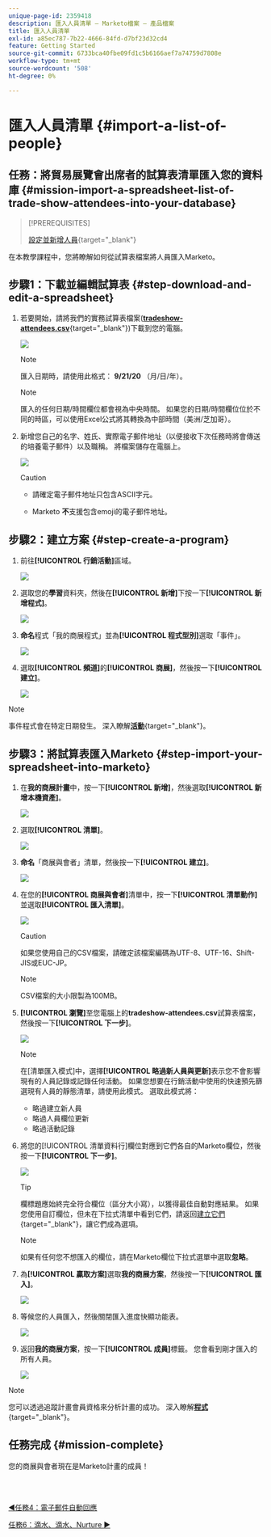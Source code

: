 ```yaml
---
unique-page-id: 2359418
description: 匯入人員清單 — Marketo檔案 — 產品檔案
title: 匯入人員清單
exl-id: a85ec787-7b22-4666-84fd-d7bf23d32cd4
feature: Getting Started
source-git-commit: 6733bca40fbe09fd1c5b6166aef7a74759d7808e
workflow-type: tm+mt
source-wordcount: '508'
ht-degree: 0%

---
```


# 匯入人員清單 {#import-a-list-of-people}

## 任務：將貿易展覽會出席者的試算表清單匯入您的資料庫 {#mission-import-a-spreadsheet-list-of-trade-show-attendees-into-your-database}

>[!PREREQUISITES]
>
>[設定並新增人員](/help/marketo/getting-started/quick-wins/get-set-up-and-add-a-person.md){target="_blank"}

在本教學課程中，您將瞭解如何從試算表檔案將人員匯入Marketo。

## 步驟1：下載並編輯試算表 {#step-download-and-edit-a-spreadsheet}

1. 若要開始，請將我們的實務試算表檔案([**tradeshow-attendees.csv**](/help/marketo/getting-started/assets/tradeshow-attendees.csv){target="_blank"})下載到您的電腦。

   ![](assets/import-a-list-of-people-1.png)

   >[!NOTE]
   >
   >匯入日期時，請使用此格式： **9/21/20** （月/日/年）。

   >[!NOTE]
   >
   >匯入的任何日期/時間欄位都會視為中央時間。 如果您的日期/時間欄位位於不同的時區，可以使用Excel公式將其轉換為中部時間（美洲/芝加哥）。

1. 新增您自己的名字、姓氏、實際電子郵件地址（以便接收下次任務時將會傳送的培養電子郵件）以及職稱。 將檔案儲存在電腦上。

   ![](assets/import-a-list-of-people-2.png)

   >[!CAUTION]
   >
   >* 請確定電子郵件地址只包含ASCII字元。
   >
   >* Marketo **不**&#x200B;支援包含emoji的電子郵件地址。

## 步驟2：建立方案 {#step-create-a-program}

1. 前往&#x200B;**[!UICONTROL 行銷活動]**&#x200B;區域。

   ![](assets/import-a-list-of-people-3.png)

1. 選取您的&#x200B;**學習**&#x200B;資料夾，然後在&#x200B;**[!UICONTROL 新增]**&#x200B;下按一下&#x200B;**[!UICONTROL 新增程式]**。

   ![](assets/import-a-list-of-people-4.png)

1. **命名**&#x200B;程式「我的商展程式」並為&#x200B;**[!UICONTROL 程式型別]**&#x200B;選取「事件」。

   ![](assets/import-a-list-of-people-5.png)

1. 選取&#x200B;**[!UICONTROL 頻道]**&#x200B;的&#x200B;**[!UICONTROL 商展]**，然後按一下&#x200B;**[!UICONTROL 建立]**。

   ![](assets/import-a-list-of-people-6.png)

>[!NOTE]
>
>事件程式會在特定日期發生。 深入瞭解&#x200B;[**活動**](/help/marketo/product-docs/demand-generation/events/understanding-events/understanding-event-programs.md){target="_blank"}。

## 步驟3：將試算表匯入Marketo {#step-import-your-spreadsheet-into-marketo}

1. 在&#x200B;**我的商展計畫**&#x200B;中，按一下&#x200B;**[!UICONTROL 新增]**，然後選取&#x200B;**[!UICONTROL 新增本機資產]**。

   ![](assets/import-a-list-of-people-7.png)

1. 選取&#x200B;**[!UICONTROL 清單]**。

   ![](assets/import-a-list-of-people-8.png)

1. **命名**「商展與會者」清單，然後按一下&#x200B;**[!UICONTROL 建立]**。

   ![](assets/import-a-list-of-people-9.png)

1. 在您的&#x200B;**[!UICONTROL 商展與會者]**&#x200B;清單中，按一下&#x200B;**[!UICONTROL 清單動作]**&#x200B;並選取&#x200B;**[!UICONTROL 匯入清單]**。

   ![](assets/import-a-list-of-people-10.png)

   >[!CAUTION]
   >
   >如果您使用自己的CSV檔案，請確定該檔案編碼為UTF-8、UTF-16、Shift-JIS或EUC-JP。

   >[!NOTE]
   >
   >CSV檔案的大小限製為100MB。

1. **[!UICONTROL 瀏覽]**&#x200B;至您電腦上的&#x200B;**tradeshow-attendees.csv**&#x200B;試算表檔案，然後按一下&#x200B;**[!UICONTROL 下一步]**。

   ![](assets/import-a-list-of-people-11.png)

   >[!NOTE]
   >
   >在[清單匯入模式]中，選擇&#x200B;**[!UICONTROL 略過新人員與更新]**&#x200B;表示您不會影響現有的人員記錄或記錄任何活動。 如果您想要在行銷活動中使用的快速預先篩選現有人員的靜態清單，請使用此模式。 選取此模式將：
   >
   > * 略過建立新人員
   > * 略過人員欄位更新
   > * 略過活動記錄

1. 將您的[!UICONTROL 清單資料行]欄位對應到它們各自的Marketo欄位，然後按一下&#x200B;**[!UICONTROL 下一步]**。

   ![](assets/import-a-list-of-people-12.png)

   >[!TIP]
   >
   >欄標題應始終完全符合欄位（區分大小寫），以獲得最佳自動對應結果。 如果您使用自訂欄位，但未在下拉式清單中看到它們，請返回[建立它們](/help/marketo/product-docs/administration/field-management/create-a-custom-field-in-marketo.md){target="_blank"}，讓它們成為選項。

   >[!NOTE]
   >
   >如果有任何您不想匯入的欄位，請在Marketo欄位下拉式選單中選取&#x200B;**忽略**。

1. 為&#x200B;**[!UICONTROL 贏取方案]**&#x200B;選取&#x200B;**我的商展方案**，然後按一下&#x200B;**[!UICONTROL 匯入]**。

   ![](assets/import-a-list-of-people-13.png)

1. 等候您的人員匯入，然後關閉匯入進度快顯功能表。

   ![](assets/import-a-list-of-people-14.png)

1. 返回&#x200B;**我的商展方案**，按一下&#x200B;**[!UICONTROL 成員]**&#x200B;標籤。 您會看到剛才匯入的所有人員。

   ![](assets/import-a-list-of-people-15.png)

>[!NOTE]
>
>您可以透過追蹤計畫會員資格來分析計畫的成功。 深入瞭解&#x200B;[**程式**](/help/marketo/product-docs/core-marketo-concepts/programs/creating-programs/understanding-programs.md){target="_blank"}。

## 任務完成 {#mission-complete}

您的商展與會者現在是Marketo計畫的成員！

<br> 

[◄任務4：電子郵件自動回應](/help/marketo/getting-started/quick-wins/email-auto-response.md)

[任務6：滴水、滴水、Nurture ►](/help/marketo/getting-started/quick-wins/drip-drip-nurture.md)

